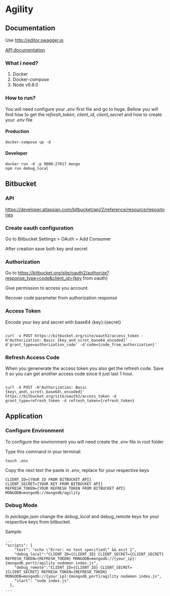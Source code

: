 
# Agility

  
## Documentation

Use http://editor.swagger.io

[API documentation](api.yaml)

### What i need?

1) Docker
2) Docker-compose
3) Node v9.8.0

### How to run?

You will need configure your *.env* first file and go to huge. Bellow you will find how to get the *refresh_token*, *client_id*, *client_secret* and how to create your *.env* file

#### Production
```
docker-compose up -d
```

#### Developer
```
docker run -d -p 9000:27017 mongo
npm run debug_local
```

  

## Bitbucket

  
### API

https://developer.atlassian.com/bitbucket/api/2/reference/resource/repositories

  

### Create oauth configuration

Go to Bitbucket Settings > OAuth > Add Consumer

After creation save both key and secret

  

### Authorization

  

Go to https://bitbucket.org/site/oauth2/authorize?response_type=code&client_id={key from oauth}

  

Give permission to access you account.

Recover code parameter from authorization response

  

### Access Token

  

Encode your key and secret with base64 {key}:{secret}

```

curl -v POST https://bitbucket.org/site/oauth2/access_token -H'Authorization: Basic {key_and_scret_base64_encoded}' -d'grant_type=authorization_code' -d'code={code_from_authorization}'

```

  

### Refresh Access Code

  

When you genenerate the access token you also get the refresh code. Save it so you can get another access code since it just last 1 hour.

```

curl -X POST -H'Authorization: Basic {key\_and\_scret\_base64\_encoded}' https://bitbucket.org/site/oauth2/access_token -d grant_type=refresh_token -d refresh_token={refresh_token}

```

  

## Application

  

### Configure Environment

To configure the environment you will need create the *.env* file in root folder

Type this command in your terminal:
```
touch .env
```

Copy the next text the paste in *.env*, replace for your respective keys

```
CLIENT_ID={YOUR ID FROM BITBUCKET API}
CLIENT_SECRET={YOUR KEY FROM BITBUCKET API}
REFRESH_TOKEN={YOUR REFRESH TOKEN FROM BITBUCKET API}
MONGODB=mongodb://mongodb/agility
```
  

### Debug Mode
In *package.json* change the *debug_local* and debug_remote keys for your respective keys from bitbucket.

Sample:
```
...
"scripts": {
    "test": "echo \"Error: no test specified\" && exit 1",
    "debug_local":"CLIENT_ID={CLIENT_ID} CLIENT_SECRET={CLIENT_SECRET} REFRESH_TOKEN={REFRESH_TOKEN} MONGODB=mongodb://{your_ip}:{mongodb_port}/agility nodemon index.js",
    "debug_remote":"CLIENT_ID={CLIENT_ID} CLIENT_SECRET={CLIENT_SECRET} REFRESH_TOKEN={REFRESH_TOKEN} MONGODB=mongodb://{your_ip}:{mongodb_port}/agility nodemon index.js",
    "start": "node index.js"
  },
...
```